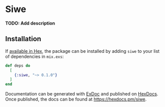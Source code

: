 # Siwe

**TODO: Add description**

## Installation

If [available in Hex](https://hex.pm/docs/publish), the package can be installed
by adding `siwe` to your list of dependencies in `mix.exs`:

```elixir
def deps do
  [
    {:siwe, "~> 0.1.0"}
  ]
end
```

Documentation can be generated with [ExDoc](https://github.com/elixir-lang/ex_doc)
and published on [HexDocs](https://hexdocs.pm). Once published, the docs can
be found at <https://hexdocs.pm/siwe>.

